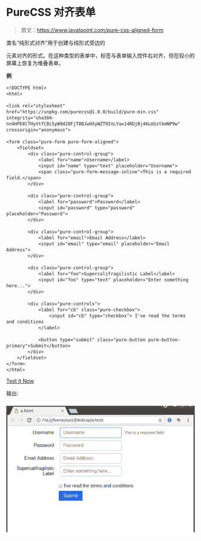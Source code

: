 # PureCSS 对齐表单

> 原文：<https://www.javatpoint.com/pure-css-aligned-form>

类名“纯形式对齐”用于创建与纯形式旁边的

<form>元素对齐的形式。在这种类型的表单中，标签与表单输入控件右对齐，但在较小的屏幕上恢复为堆叠表单。</form>

**例**

```
<!DOCTYPE html>
<html>

<link rel="stylesheet"
href="https://unpkg.com/purecss@1.0.0/build/pure-min.css" 
integrity="sha384-nn4HPE8lTHyVtfCBi5yW9d20FjT8BJwUXyWZT9InLYax14RDjBj46LmSztkmNP9w" 
crossorigin="anonymous">

<form class="pure-form pure-form-aligned">
    <fieldset>
        <div class="pure-control-group">
            <label for="name">Username</label>
            <input id="name" type="text" placeholder="Username">
            <span class="pure-form-message-inline">This is a required field.</span>
        </div>

        <div class="pure-control-group">
            <label for="password">Password</label>
            <input id="password" type="password" placeholder="Password">
        </div>

        <div class="pure-control-group">
            <label for="email">Email Address</label>
            <input id="email" type="email" placeholder="Email Address">
        </div>

        <div class="pure-control-group">
            <label for="foo">Supercalifragilistic Label</label>
            <input id="foo" type="text" placeholder="Enter something here...">
        </div>

        <div class="pure-controls">
            <label for="cb" class="pure-checkbox">
                <input id="cb" type="checkbox"> I've read the terms and conditions
            </label>

            <button type="submit" class="pure-button pure-button-primary">Submit</button>
        </div>
    </fieldset>
</form>
</html>

```

[Test it Now](https://www.javatpoint.com/oprweb/test.jsp?filename=purecssforms4)

输出:

![PureCSS Forms 5](img/bdae7aa28a93a48098f76d0a70204752.png)